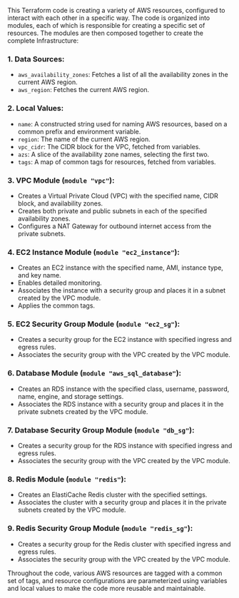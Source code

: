 This Terraform code is creating a variety of AWS resources, configured to interact with each other in a specific way. The code is organized into modules, each of which is responsible for creating a specific set of resources. The modules are then composed together to create the complete Infrastructure:

### 1. Data Sources:
- `aws_availability_zones`: Fetches a list of all the availability zones in the current AWS region.
- `aws_region`: Fetches the current AWS region.

### 2. Local Values:
- `name`: A constructed string used for naming AWS resources, based on a common prefix and environment variable.
- `region`: The name of the current AWS region.
- `vpc_cidr`: The CIDR block for the VPC, fetched from variables.
- `azs`: A slice of the availability zone names, selecting the first two.
- `tags`: A map of common tags for resources, fetched from variables.

### 3. VPC Module (`module "vpc"`):
- Creates a Virtual Private Cloud (VPC) with the specified name, CIDR block, and availability zones.
- Creates both private and public subnets in each of the specified availability zones.
- Configures a NAT Gateway for outbound internet access from the private subnets.

### 4. EC2 Instance Module (`module "ec2_instance"`):
- Creates an EC2 instance with the specified name, AMI, instance type, and key name.
- Enables detailed monitoring.
- Associates the instance with a security group and places it in a subnet created by the VPC module.
- Applies the common tags.

### 5. EC2 Security Group Module (`module "ec2_sg"`):
- Creates a security group for the EC2 instance with specified ingress and egress rules.
- Associates the security group with the VPC created by the VPC module.

### 6. Database Module (`module "aws_sql_database"`):
- Creates an RDS instance with the specified class, username, password, name, engine, and storage settings.
- Associates the RDS instance with a security group and places it in the private subnets created by the VPC module.

### 7. Database Security Group Module (`module "db_sg"`):
- Creates a security group for the RDS instance with specified ingress and egress rules.
- Associates the security group with the VPC created by the VPC module.

### 8. Redis Module (`module "redis"`):
- Creates an ElastiCache Redis cluster with the specified settings.
- Associates the cluster with a security group and places it in the private subnets created by the VPC module.

### 9. Redis Security Group Module (`module "redis_sg"`):
- Creates a security group for the Redis cluster with specified ingress and egress rules.
- Associates the security group with the VPC created by the VPC module.

Throughout the code, various AWS resources are tagged with a common set of tags, and resource configurations are parameterized using variables and local values to make the code more reusable and maintainable.
